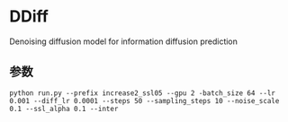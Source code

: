 # DDiff
Denoising diffusion model for information diffusion prediction

## 参数

```shell
python run.py --prefix increase2_ssl05 --gpu 2 -batch_size 64 --lr 0.001 --diff_lr 0.0001 --steps 50 --sampling_steps 10 --noise_scale 0.1 --ssl_alpha 0.1 --inter
```
